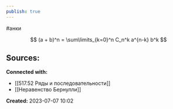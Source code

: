 ```yaml
---
publish: true
---
```

#анки


$$
(a + b)^n = \sum\limits_{k=0}^n C_n^k a^{n-k} b^k
$$











**Sources:**
- 


**Connected with:**
- [[517.52 Ряды и последовательности]]
- [[Неравенство Бернулли]]



**Created:** 2023-07-07 10:02